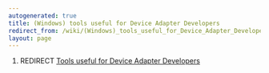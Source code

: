 ```yaml
---
autogenerated: true
title: (Windows) tools useful for Device Adapter Developers
redirect_from: /wiki/(Windows)_tools_useful_for_Device_Adapter_Developers
layout: page
---
```


1.  REDIRECT [Tools useful for Device Adapter    Developers](Tools_useful_for_Device_Adapter_Developers)
